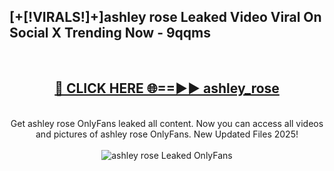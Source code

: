 <h2>[+[!VIRALS!]+]ashley rose Leaked Video Viral On Social X Trending Now - 9qqms</h2>
<br>
<div align="center">
<h2><a href="https://libra.edu.pl?ashley_rose" rel="nofollow">🔴 CLICK HERE 🌐==►► ashley_rose</a></h2>
<br>
Get ashley rose OnlyFans leaked all content. Now you can access all videos and pictures of ashley rose OnlyFans. New Updated Files 2025!
<br>
<br>
<a href="https://libra.edu.pl?ashley_rose" rel="nofollow" data-target="animated-image.originalLink"><img src="https://i.ibb.co.com/WyWwxjT/player-gif2.gif" alt="ashley rose Leaked OnlyFans" style="max-width: 100%; display: inline-block;" data-target="animated-image.originalImage"></a>
</div>
<br>